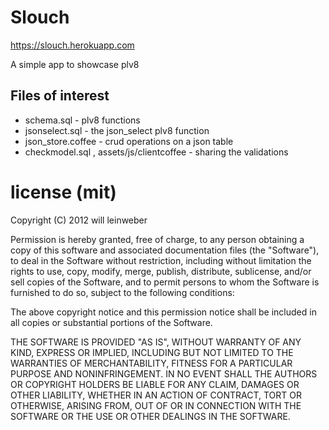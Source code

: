 # Slouch
https://slouch.herokuapp.com

A simple app to showcase plv8

## Files of interest
* schema.sql - plv8 functions
* jsonselect.sql - the json_select plv8 function
* json_store.coffee - crud operations on a json table
* checkmodel.sql , assets/js/clientcoffee - sharing the validations


# license (mit)
Copyright (C) 2012 will leinweber

Permission is hereby granted, free of charge, to any person obtaining a copy of this software and associated documentation files (the "Software"), to deal in the Software without restriction, including without limitation the rights to use, copy, modify, merge, publish, distribute, sublicense, and/or sell copies of the Software, and to permit persons to whom the Software is furnished to do so, subject to the following conditions:

The above copyright notice and this permission notice shall be included in all copies or substantial portions of the Software.

THE SOFTWARE IS PROVIDED "AS IS", WITHOUT WARRANTY OF ANY KIND, EXPRESS OR IMPLIED, INCLUDING BUT NOT LIMITED TO THE WARRANTIES OF MERCHANTABILITY, FITNESS FOR A PARTICULAR PURPOSE AND NONINFRINGEMENT. IN NO EVENT SHALL THE AUTHORS OR COPYRIGHT HOLDERS BE LIABLE FOR ANY CLAIM, DAMAGES OR OTHER LIABILITY, WHETHER IN AN ACTION OF CONTRACT, TORT OR OTHERWISE, ARISING FROM, OUT OF OR IN CONNECTION WITH THE SOFTWARE OR THE USE OR OTHER DEALINGS IN THE SOFTWARE.
